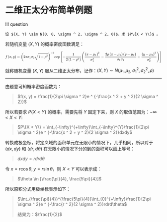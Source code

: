 # 二维正太分布简单例题

!!! question 

    设 $(X, Y) \sim N(0, 0, \sigma ^ 2, \sigma ^ 2, 0)$，求 $P\{X < Y\}$ 。

若随机变量 $(X, Y)$ 的概率密度函数满足：

<svg xmlns="http://www.w3.org/2000/svg" xmlns:xlink="http://www.w3.org/1999/xlink" style="vertical-align:-3.13ex" width="101.14ex" height="7.384ex" viewBox="0 -1831.9 43546.1 3179.3"><defs><path id="o" stroke-width="1" d="M58-216q-33 0-35 30 0 10 50 212t54 208q16 55 55 107 70 86 159 100h8q6 0 10 1 73 0 112-48t39-118q0-57-24-111t-61-91-80-61-79-23h-18q-51 0-83 45l-5 6-27-112q-25-97-29-110t-12-21q-16-14-34-14zm366 538q0 37-17 60t-50 23q-35 0-70-29t-56-76q-14-31-38-130l-17-68q17-76 84-76 38 0 74 36 33 30 55 96t29 108 6 56z"/><path id="a" stroke-width="1" d="M118-162q2 0 6-2t11-3 12-1q13 0 24 13t16 29q10 27 34 153t46 240 22 115v3h-47q-47 0-50 2-4 3-4 10l7 28q2 5 8 5t47 1q48 0 48 1 0 2 9 50t12 58q37 165 146 165 37-2 61-22t24-53q0-36-21-52t-42-17q-44 0-44 42 0 19 11 33t24 21l9 5q-16 6-30 6-12 0-23-10t-15-28q-7-29-16-78t-16-83-7-36q0-2 55-2 45 0 52-1t11-6q1-4-2-17t-5-16q-2-5-9-5t-54-1h-56l-23-122Q301 15 282-47q-27-85-70-126-37-32-73-32-32 0-58 19t-26 54q0 37 21 54t42 17q44 0 44-42 0-19-11-33t-24-21l-9-5z"/><path id="c" stroke-width="1" d="M52 289q7 42 54 97t116 56q35 0 64-18t43-45q42 63 101 63 37 0 64-22t28-59q0-29-14-47t-27-22-23-4q-19 0-31 11t-12 29q0 46 50 63-11 13-40 13-13 0-19-2-38-16-56-66-60-221-60-258 0-28 16-40t35-12q37 0 73 33t49 81q3 10 6 11t16 2h4q15 0 15-8 0-1-2-11-16-57-62-101T333-11q-70 0-106 63-41-62-94-62h-6q-49 0-70 26T35 71q0 32 19 52t45 20q43 0 43-42 0-20-12-35t-23-20-13-5l-3-1q0-1 6-4t16-7 19-3q36 0 62 45 9 16 23 68t28 108 16 66q5 27 5 39 0 28-15 40t-34 12q-40 0-75-32t-49-82q-2-9-5-10t-16-2H58q-6 6-6 11z"/><path id="d" stroke-width="1" d="M78 35v25l16 43 43 18q28 0 50-25t23-88q0-35-9-68t-21-57-26-41-24-27-13-9q-4 0-13 9t-9 13q0 4 11 16t25 30 26 50 16 73V9l-1-1q-2-1-5-2t-6-3-9-2-12-1q-27 0-44 17z"/><path id="e" stroke-width="1" d="M21 287q0 14 15 48t48 71 74 36q41 0 66-23t26-64q-2-19-3-21 0-3-16-46t-33-97-16-86q0-43 14-60t42-18q23 0 43 11t31 23 27 33q0 1 5 20t14 59 19 74q38 150 42 157 13 27 43 27 13 0 21-7t11-12 2-9q0-13-49-210T391-23q-28-83-97-132t-138-50q-45 0-79 22t-34 66q0 22 7 37t19 22 20 10 17 3q44 0 44-42 0-20-12-35t-23-20-13-5l-3-1q2-5 19-12t34-7h8q17 0 26 2 33 9 61 38t43 62 23 56 8 30l-6-4q-6-4-19-11T270-6q-20-5-39-5-46 0-81 22t-46 71q-1 7-1 31 0 57 35 149t35 117v14q0 3-4 7t-11 4h-4q-23 0-42-19t-30-41-17-42-8-22q-2-2-16-2H27q-6 6-6 9z"/><path id="f" stroke-width="1" d="M60 749l4 1h22l28-24q94-85 137-212t43-264q0-68-10-131T261 12t-37-88-38-67-41-51-32-33-23-19l-4-4H63q-3 0-5 3t-3 9q1 1 11 13Q221-64 221 250T66 725q-10 12-11 13 0 8 5 11z"/><path id="g" stroke-width="1" d="M56 347q0 13 14 20h637q15-8 15-20 0-11-14-19l-318-1H72q-16 5-16 20zm0-194q0 15 16 20h636q14-10 14-20 0-13-15-20H70q-14 7-14 20z"/><path id="i" stroke-width="1" d="M109 429q-27 0-43 18t-16 44q0 71 53 123t132 52q91 0 152-56t62-145q0-43-20-82t-48-68-80-74q-36-31-100-92l-59-56 76-1q157 0 167 5 7 2 24 89v3h40v-3q-1-3-13-91T421 3V0H50v31q0 7 6 15t30 35q29 32 50 56 9 10 34 37t34 37 29 33 28 34 23 30 21 32 15 29 13 32 7 30 3 33q0 63-34 109t-97 46q-33 0-58-17t-35-33-10-19q0-1 5-1 18 0 37-14t19-46q0-25-16-42t-45-18z"/><path id="j" stroke-width="1" d="M132-11q-34 0-34 33v11l13 28q75 158 109 273l8 24h-32q-38 0-54-3t-39-19q-11-7-22-18t-19-21-9-12q-2-1-15-1-19 0-19 10 0 6 19 35t55 62 71 38q7 2 225 2 160 0 164-1 20-7 20-28 0-31-32-42-6-2-69-2h-64l-3-17q-12-72-12-119 0-52 9-93t19-64 10-28q0-17-14-32t-36-15q-11 0-18 3t-16 24-16 60q-1 9-1 44 0 49 9 105t18 92 10 40h-98l-1-4q0-3-19-79t-43-161-31-97q-11-28-43-28z"/><path id="k" stroke-width="1" d="M184-11q-68 0-110 45T31 147q0 100 73 186t170 97q1 1 140 1h138q1-1 3-2t4-2 3-2 3-3 2-2 2-4 1-4 1-5 1-6q0-44-65-44h-17q-10 0-14 1h-60l5-10q18-38 18-85 0-110-80-192T184-11zm177 289q0 80-85 80-124 0-161-174-1-4-1-6-8-37-8-61 0-50 25-70t57-21q54 0 99 47 29 30 47 80t22 80 5 45z"/><path id="l" stroke-width="1" d="M213 578l-13-5q-14-5-40-10t-58-7H83v46h19q47 2 87 15t56 24 28 22q2 3 12 3 9 0 17-6V361l1-300q7-7 12-9t24-4 62-2h26V0h-11q-21 3-159 3-136 0-157-3H88v46h64q16 0 25 1t16 3 8 2 6 5 6 4v517z"/><path id="n" stroke-width="1" d="M84 237v13l14 20h581q15-8 15-20t-15-20H98q-14 7-14 20z"/><path id="b" stroke-width="1" d="M94 250q0 69 10 131t23 107 37 88 38 67 42 52 33 34 25 21h17q14 0 14-9 0-3-17-21t-41-53-49-86-42-138-17-193 17-192 41-139 49-86 42-53 17-21q0-9-15-9h-16l-28 24q-94 85-137 212T94 250z"/><path id="m" stroke-width="1" d="M1001 1150q16 0 19-18 0-5-279-888L460-643q-7-7-24-7h-12q-1 3-1 5t-2 5-2 9-4 14-7 23-9 34-14 48-18 64-24 84-31 105L203 119l-65-78-27 26 101 121 52 60 208-722 511 1614q5 10 18 10z"/><path id="h" stroke-width="1" d="M701-940q0-3-6-9h-31q-2 2-28 27t-45 43-54 61-62 81-63 101-62 125-55 149-45 176-29 203-12 234q0 711 364 1110 23 25 43 44t33 32 15 13h31q6-6 6-9 0-5-20-26t-52-59-72-95-81-143-76-191-60-252-32-316q-2-38-2-109 0-389 94-680t290-494q11-12 11-16z"/><path id="p" stroke-width="1" d="M34 1438q0 8 3 10t13 2h21q2-2 28-27t45-43 54-61 62-81 63-101 62-124 55-149 45-176 29-203 12-234q0-117-7-198-47-572-357-913-23-25-43-44t-33-32-15-13H56q-13 0-17 2t-5 10q54 54 106 124Q428-430 428 251q0 202-26 377t-64 294-93 224-100 163-99 116l-4 4q-2 2-3 4t-3 3l-2 2z"/><path id="q" stroke-width="1" d="M39 168q0 57 19 104t49 78 67 52 70 31 63 9h3q45 0 78-22t33-65q0-90-111-118-49-13-134-14-37 0-38-2 0-2-6-35t-7-58q0-47 21-74t63-28 93 19 92 66q9 10 12 10 4 0 13-9t10-14-9-16-30-27-46-31-63-25-76-10q-79 0-122 53T39 168zm334 185q-6 52-68 52-33 0-61-14t-45-34-29-41-16-36-5-19q0-1 20-1 113 0 158 24t46 69z"/><path id="r" stroke-width="1" d="M23 287q1 3 2 8t5 22 10 31 15 33 20 30 26 22 33 9q75 0 96-64l10 9q62 55 118 55 65 0 102-47t37-114q0-108-76-199T249-10q-22 0-39 6-11 5-23 15t-19 17l-7 8q-1-1-22-87t-21-87q0-6 8-7t37-3h25q6-7 6-9t-3-18q-3-12-6-15t-13-4h-11q-9 0-34 1t-62 1q-70 0-89-2h-8q-7 7-7 11 2 27 13 35h20q34 1 39 12 3 6 61 239t61 247q1 5 1 14 0 41-25 41-22 0-37-28t-23-61-12-36q-2-2-16-2H29q-6 6-6 9zm155-185q22-76 74-76 30 0 58 23t46 58q18 34 36 108t19 110v6q0 74-61 74-11 0-22-3t-22-9-20-13-17-15-15-15-11-14-8-10l-3-4q0-1-3-14t-11-44-14-52q-26-106-26-110z"/><path id="u" stroke-width="1" d="M58-216q-14 0-24 8t-11 22q0 10 73 302t77 298q13 28 46 28 12-1 20-7t10-12 2-10q0-12-31-134t-33-137q-2-11-2-35v-8q0-73 67-73 9 0 18 1t17 4 15 7 13 7 12 10 11 10 10 12 8 11 9 12l7 10 36 143q36 142 40 151 13 27 43 27 13 0 21-7t11-12 2-10L449 84q-1-5-1-16 0-25 7-33t21-9q9 1 20 9 21 20 41 96 6 20 10 21 2 1 10 1h4q19 0 19-9 0-6-5-27t-20-54-32-50Q510 0 491-8q-8-2-24-2-21 0-38 6t-27 15-17 18-9 15-2 7l-6-6q-6-6-18-15t-26-18-36-16-42-7q-47 0-93 23l-24-97q-21-82-25-95t-12-22q-16-14-34-14z"/><path id="v" stroke-width="1" d="M56 237v13l14 20h299v150l1 150q10 13 19 13 13 0 20-15V270h298q15-8 15-20t-15-20H409V-68q-8-14-18-14h-4q-12 0-18 14v298H70q-14 7-14 20z"/><path id="t" stroke-width="1" d="M758-1237v-3l-6-9h-16q-18 0-19 1-6 3-45 49Q237-706 237 251t435 1449q25 30 44 49 2 1 19 1h17q6-6 6-9 0-4-18-28t-51-69-70-107-79-157-77-204Q348 802 348 251q0-493 93-850t303-619q14-19 14-22z"/><path id="w" stroke-width="1" d="M33 1741q0 9 18 9h14q8 0 16-7t38-43q435-493 435-1449 0-958-435-1450-43-51-53-51h-4q-3 0-6 1h-3q-2 0-4-1-16 0-16 11 0 3 17 25t48 64 65 98 75 142 73 183q132 392 132 978 0 151-7 281t-31 299-66 311-115 296-174 278q-17 21-17 25z"/><path id="s" stroke-width="1" d="M269-1249v2999h308v-73H342v-2853h235v-73H269z"/><path id="x" stroke-width="1" d="M5 1677v73h308v-2999H5v73h235v2853H5z"/></defs><g fill="currentColor" stroke="currentColor" stroke-width="0" transform="scale(1 -1)"><use xlink:href="#a"/><g transform="translate(717)"><use xlink:href="#b"/><use x="389" xlink:href="#c"/><use x="962" xlink:href="#d"/><use x="1407" xlink:href="#e"/><use x="1904" xlink:href="#f"/></g><use x="3289" xlink:href="#g"/><g transform="translate(4345)"><use xlink:href="#h"/><use x="736" xlink:href="#i"/><use x="1237" xlink:href="#j"/><g transform="translate(1810)"><use xlink:href="#k"/><use x="808" y="-213" transform="scale(.707)" xlink:href="#l"/></g><g transform="translate(2835)"><use xlink:href="#k"/><use x="808" y="-213" transform="scale(.707)" xlink:href="#i"/></g><g transform="translate(3861)"><use y="59" xlink:href="#m"/><path stroke="none" d="M1000 1150h2694v60H1000z"/><g transform="translate(1000)"><use xlink:href="#l"/><use x="722" xlink:href="#n"/><g transform="translate(1723)"><use xlink:href="#o"/><use x="731" y="583" transform="scale(.707)" xlink:href="#i"/></g></g></g><use x="7556" y="-1" xlink:href="#p"/><g transform="matrix(.707 0 0 .707 8293 1177)"><use xlink:href="#n"/><use x="778" xlink:href="#l"/></g></g><use x="13642" xlink:href="#q"/><use x="14109" xlink:href="#c"/><use x="14681" xlink:href="#r"/><g transform="translate(15352)"><use xlink:href="#s"/><use x="583" xlink:href="#n"/><g transform="translate(1482)"><path stroke="none" d="M0 220h4261v60H0z"/><use x="1880" y="676" xlink:href="#l"/><g transform="translate(60 -736)"><use xlink:href="#i"/><g transform="translate(667)"><use xlink:href="#b"/><use x="389" xlink:href="#l"/><use x="1112" xlink:href="#n"/><g transform="translate(2112)"><use xlink:href="#o"/><use x="731" y="408" transform="scale(.707)" xlink:href="#i"/></g><use x="3084" xlink:href="#f"/></g></g></g><g transform="translate(5863)"><use xlink:href="#t"/><path stroke="none" d="M912 220h4205v60H912z"/><g transform="translate(972 725)"><use xlink:href="#b"/><use x="389" xlink:href="#c"/><use x="1184" xlink:href="#n"/><g transform="translate(2184)"><use xlink:href="#u"/><use x="853" y="-213" transform="scale(.707)" xlink:href="#l"/></g><use x="3242" xlink:href="#f"/><use x="5136" y="675" transform="scale(.707)" xlink:href="#i"/></g><g transform="translate(2501 -792)"><use xlink:href="#k"/><use x="810" y="488" transform="scale(.707)" xlink:href="#i"/><use x="808" y="-435" transform="scale(.707)" xlink:href="#l"/></g><use x="5460" xlink:href="#n"/><path stroke="none" d="M6580 220h8660v60H6580z"/><g transform="translate(6640 725)"><use xlink:href="#i"/><use x="500" xlink:href="#o"/><g transform="translate(1184)"><use xlink:href="#b"/><use x="389" xlink:href="#c"/><use x="1184" xlink:href="#n"/><g transform="translate(2184)"><use xlink:href="#u"/><use x="853" y="-213" transform="scale(.707)" xlink:href="#l"/></g><use x="3242" xlink:href="#f"/></g><g transform="translate(4983)"><use xlink:href="#b"/><use x="389" xlink:href="#e"/><use x="1109" xlink:href="#n"/><g transform="translate(2109)"><use xlink:href="#u"/><use x="853" y="-213" transform="scale(.707)" xlink:href="#i"/></g><use x="3167" xlink:href="#f"/></g></g><g transform="translate(9884 -686)"><use xlink:href="#k"/><use x="808" y="-213" transform="scale(.707)" xlink:href="#l"/><g transform="translate(1025)"><use xlink:href="#k"/><use x="808" y="-213" transform="scale(.707)" xlink:href="#i"/></g></g><use x="15583" xlink:href="#v"/><g><path stroke="none" d="M16703 220h4130v60h-4130z"/><g transform="translate(16763 725)"><use xlink:href="#b"/><use x="389" xlink:href="#e"/><use x="1109" xlink:href="#n"/><g transform="translate(2109)"><use xlink:href="#u"/><use x="853" y="-213" transform="scale(.707)" xlink:href="#i"/></g><use x="3167" xlink:href="#f"/><use x="5030" y="675" transform="scale(.707)" xlink:href="#i"/></g><g transform="translate(18255 -792)"><use xlink:href="#k"/><use x="810" y="488" transform="scale(.707)" xlink:href="#i"/><use x="808" y="-435" transform="scale(.707)" xlink:href="#i"/></g></g><use x="20954" xlink:href="#w"/></g><use x="27610" y="-1" xlink:href="#x"/></g></g></svg>

就称随机变量 $(X, Y)$ 服从二维正太分布，记作：$(X, Y) \sim N(\mu _1, \mu _2, \sigma _1 ^ 2, \sigma _2 ^ 2, \rho)$

---

由题意可知概率密度函数为：
> $f(x, y) = \frac{1}{2\pi \sigma ^ 2}e ^ {-\frac{x ^ 2 + y ^ 2}{2 \sigma ^ 2}}$

所以若要求 $P\{X < Y\}$ 的概率，需要先将 $Y$ 固定下来，则 $X$ 的取值范围为：$-\infty < X < Y$:
> $P\{X < Y\} = \int_{-\infty}^{+\infty}\int_{-\infty}^{Y}\frac{1}{2\pi \sigma ^ 2}e ^ {-\frac{x ^ 2 + y ^ 2}{2 \sigma ^ 2}}dxdy$

转换成极坐标，将定义域的面积单元在无限小的情况下，几乎相同，所以对于 $(dx, dy)$ 和 $(dr, d\theta)$ 在无限小的情况下分的到的面积可以画上等号：
> $dxdy = rdrd\theta$

令 $x = r\cos \theta, y = r \sin \theta$，则 $X < Y$ 可以表示成：
> $\theta \in [\frac{\pi}{4}, \frac{5\pi}{4}]$

所以原积分式用极坐标表示如下：
> $\int_{\frac{\pi}{4}}^{\frac{5\pi}{4}}\int_{0}^{+\infty}\frac{1}{2\pi \sigma ^ 2}e ^ {-\frac{r ^ 2}{2 \sigma ^ 2}}rdrd\theta$
>
> 结果为：$\frac{1}{2}$ 